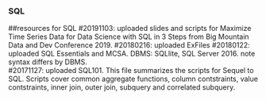 ### SQL
##resources for SQL
#20191103: uploaded slides and scripts for Maximize Time Series Data for Data Science with SQL in 3 Steps from Big Mountain Data and Dev Conference 2019.
#20180216: uploaded ExFiles
#20180122: uploaded SQL Essentials and MCSA.  DBMS: SQLlite, SQL Server 2016. note syntax differs by DBMS.   
#20171127: uploaded SQL101. This file summarizes the scripts for Sequel to SQL.  Scripts cover common aggregate functions, column contstraints, value contstraints, inner join, outer join, subquery and correlated subquery.
